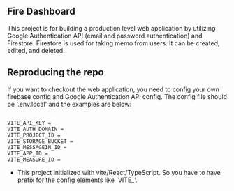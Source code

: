 ## Fire Dashboard
This project is for building a production level web application by utilizing Google Authentication API (email and password authentication) and Firestore. Firestore is used for taking memo from users. It can be created, edited, and deleted.

## Reproducing the repo
If you want to checkout the web application, you need to config your own firebase config and Google Authentication API config.
The config file should be '.env.local' and the examples are below:

<pre><code>
VITE_API_KEY = 
VITE_AUTH_DOMAIN = 
VITE_PROJECT_ID = 
VITE_STORAGE_BUCKET = 
VITE_MESSAGEIN_ID = 
VITE_APP_ID = 
VITE_MEASURE_ID = 
</code></pre>

- This project initialized with vite/React/TypeScript. So you have to have prefix for the config elements like 'VITE_'.